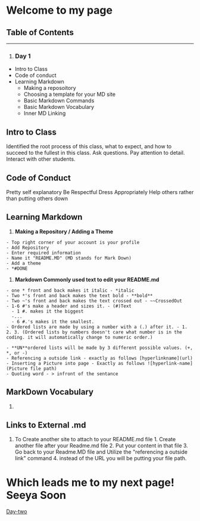 # Welcome to my page

## Table of Contents
--------------------
1. ### **Day 1** 
  - Intro to Class
  - Code of conduct
  - Learning Markdown
    - Making a reposoitory
    - Choosing a template for your MD site
    - Basic Markdown Commands
    - Basic Markdown Vocabulary
    - Inner MD Linking


## **Intro to Class**
Identified the root process of this class, what to expect, and how to succeed to the fullest in this class. 
Ask questions. 
Pay attention to detail.
Interact with other students.

## **Code of Conduct**
Pretty self explanatory 
Be Respectful 
Dress Appropriately 
Help others rather than putting others down

## Learning Markdown

  1. **Making a Repository / Adding a Theme**
    
    - Top right corner of your account is your profile
    - Add Repository
    - Enter required information
    - Name it "README.MD" (MD stands for Mark Down)
    - Add a theme
    - *#DONE
    
  1. **Markdown Commonly used text to edit your README.md**
    
    - one * front and back makes it italic - *italic
    - Two *'s front and back makes the text bold - **bold**
    - Two ~'s front and back makes the text crossed out - ~~CrossedOut
    - 1-6 #'s make a header and sizes it. - (#)Text 
      - 1 #. makes it the biggest
      -...
      - 6 #.'s makes it the smallest.
    - Ordered lists are made by using a number with a (.) after it. - 1. 2. 3. (Ordered lists by numbers doesn't care what number is in the coding. it will automatically change to numeric order.)
     
    - **UN**ordered lists will be made by 3 different possible values. (+, *, or -)
    - Referencing a outside link - exactly as follows [hyperlinkname](url) 
    - Inserting a Picture into page - Exactly as follows ![hyperlink-name](Picture file path)
    - Quoting word - > infront of the sentance 

## **MarkDown Vocabulary**

  1. 
  
## **Links to External .md**
  1. To Create another site to attach to your README.md file
    1. Create another file after your Readme.md file
    2. Put your content in that file
    3. Go back to your Readme.MD file and Utilize the "referencing a outside link" command
    4. instead of the URL you will be putting your file path.
    
 # **Which leads me to my next page! Seeya Soon**
 
  [Day-two](/Day-2-Learning.md)
    
